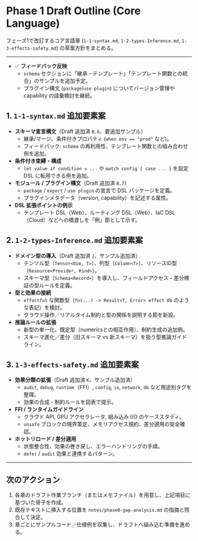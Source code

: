 # Phase 1 Draft Outline (Core Language)

フェーズ1で改訂するコア言語章 (`1-1-syntax.md`, `1-2-types-Inference.md`, `1-3-effects-safety.md`) の草案方針をまとめる。

---

- ✅ **フィードバック反映**
  - `schema` セクションに「継承・テンプレート」「テンプレート関数との統合」のサンプルを追加予定。
  - プラグイン構文 (`package`/`use plugin`) についてバージョン管理や capability の語彙検討を継続。

## 1. `1-1-syntax.md` 追加要素案
- **スキーマ宣言構文**（Draft 追加済 `B.6`、要追加サンプル）
  - 継承/マージ、条件付きプロパティ (`when env == "prod"` など)。
  - フィードバック: `schema` の再利用性、テンプレート関数との組み合わせ例を追加。
- **条件付き束縛・構成**
  - `let value if condition = ...` や `match config { case ... }` を設定 DSL に転用できる例を追加。
- **モジュール / プラグイン構文**（Draft 追加済 `B.7`）
  - `package` / `export` / `use plugin` の宣言で DSL パッケージを定義。
  - プラグインメタデータ（version, capability）を記述する属性。
- **DSL 拡張ポイントの例示**
  - テンプレート DSL（Web）、ルーティング DSL（Web）、IaC DSL（Cloud）などへの橋渡しを「例」節として示す。

## 2. `1-2-types-Inference.md` 追加要素案
- **ドメイン型の導入**（Draft 追加済 `J`、サンプル追加済）
  - テンソル型（`Tensor<Dim, T>`）、列型（`Column<T>`）、リソースID型（`Resource<Provider, Kind>`）。
  - スキーマ型（`Schema<Record>`）を導入し、フィールドアクセス・差分検証の型ルールを定義。
- **型と効果の接続**
  - `effectful` な関数型（`fn(...) -> Result<T, Error> effect Db` のような表記）を検討。
  - クラウド操作／リアルタイム制約と型の関係を説明する節を新設。
- **推論ルールの拡張**
  - 新型の単一化、既定型（numericsとの相互作用）、制約生成の追加例。
  - スキーマ進化／差分（旧スキーマ vs 新スキーマ）を扱う型推論ガイドライン。

## 3. `1-3-effects-safety.md` 追加要素案
- **効果分類の拡張**（Draft 追加済 `K`、サンプル追加済）
  - `audit`, `debug`, `runtime`（FFI）, `config`, `io`, `network`, `db` など用途別タグを整理。
  - 効果の合成・制約ルールを図表で提示。
- **FFI / ランタイムガイドライン**
  - クラウド API, GPU アクセラレータ, 組み込み I/O のケーススタディ。
  - `unsafe` ブロックの境界策定、メモリアクセス規約、差分適用の安全確認。
- **ホットリロード / 差分適用**
  - 状態整合性、効果の巻き戻し、エラーハンドリングの手順。
  - `defer` / `audit` 効果と連携するパターン。

---

## 次のアクション
1. 各章のドラフト作業ブランチ（またはメモファイル）を用意し、上記項目に基づいた骨子を作成。
2. 既存テキストに挿入する位置を `notes/phase0-gap-analysis.md` の指摘と照合して決定。
3. 章ごとにサンプルコード／仕様例を収集し、ドラフトへ組み込む準備を進める。
